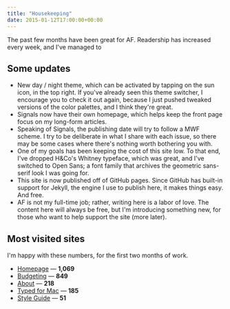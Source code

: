 ```yaml
---
title: "Housekeeping"
date: 2015-01-12T17:00:00+00:00
---
```



The past few months have been great for AF. Readership has increased every week, and I've managed to

## Some updates

- New day / night theme, which can be activated by tapping on the sun icon, in the top right. If you've already seen this theme switcher, I encourage you to check it out again, because I just pushed tweaked versions of the color palettes, and I think they're great.
- Signals now have their own homepage, which helps keep the front page focus on my long-form articles.
- Speaking of Signals, the publishing date will try to follow a MWF scheme. I try to be deliberate in what I share with each issue, so there may be some cases where there's nothing worth bothering you with.
- One of my goals has been keeping the cost of this site low. To that end, I've dropped H&Co's Whitney typeface, which was great, and I've switched to Open Sans; a font family that archives the geometric sans-serif look I was going for.
- This site is now published off of GitHub pages. Since GitHub has built-in support for Jekyll, the engine I use to publish here, it makes things easy. And free.
- AF is not my full-time job; rather, writing here is a labor of love. The content here will always be free, but I'm introducing something new, for those who want to help support the site (more later).

## Most visited sites

I'm happy with these numbers, for the first two months of work.

- [Homepage][homepage] &mdash; **1,069**
- [Budgeting][budgeting] &mdash; **849**
- [About][about] &mdash; **218**
- [Typed for Mac][typed] &mdash; **185**
- [Style Guide][style-guide] &mdash; **51**


[homepage]: http://audaciousfox.com
[budgeting]: http://audaciousfox.com/2014/12/12/budgeting.html
[about]: http://audaciousfox.com/about/
[typed]: http://audaciousfox.com/2014/12/02/typed-for-mac.html
[style-guide]: http://audaciousfox.com/style-guide/
